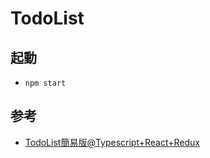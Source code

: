 # TodoList

## 起動
- `npm start`

## 参考
- [TodoList簡易版@Typescript+React+Redux](https://qiita.com/knknkn1162/items/94543bf8c0701f25ac77)